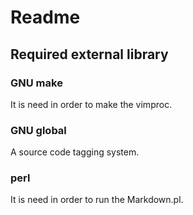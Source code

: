 # Readme

## Required external library

### GNU make

It is need in order to make the vimproc.

### GNU global

A source code tagging system.

### perl

It is need in order to run the Markdown.pl.

